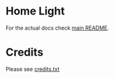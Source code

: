 # Home Light

For the actual docs check [main README](./../README.md).


# Credits

Please see [credits.txt](./credits.txt)
